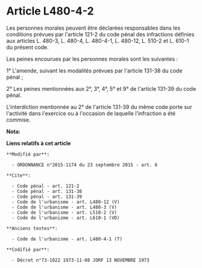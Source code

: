 # Article L480-4-2

Les personnes morales peuvent être déclarées responsables dans les conditions prévues par l'article 121-2 du code pénal des
infractions définies aux articles L. 480-3, L. 480-4, L. 480-4-1, 
L. 480-12, L. 510-2 et L. 610-1 du présent code. 

Les peines encourues par les personnes morales sont les suivantes : 

1° L'amende, suivant les modalités prévues par l'article 131-38 du code pénal ; 

2° Les peines mentionnées aux 2°, 3°, 4°, 5° et 9° de l'article 131-39 du code pénal. 

L'interdiction mentionnée au 2° de l'article 131-39 du même code porte sur l'activité dans l'exercice ou à l'occasion de
laquelle l'infraction a été commise.

**Nota:**



**Liens relatifs à cet article**

	**Modifié par**:

	  - ORDONNANCE n°2015-1174 du 23 septembre 2015 - art. 6

	**Cite**:

	  - Code pénal - art. 121-2
	  - Code pénal - art. 131-38
	  - Code pénal - art. 131-39
	  - Code de l'urbanisme - art. L480-12 (V)
	  - Code de l'urbanisme - art. L480-3 (V)
	  - Code de l'urbanisme - art. L510-2 (V)
	  - Code de l'urbanisme - art. L610-1 (VD)

	**Anciens textes**:

	  - Code de l'urbanisme - art. L480-4-1 (T)

	**Codifié par**:

	  - Décret n°73-1022 1973-11-08 JORF 13 NOVEMBRE 1973
